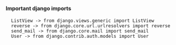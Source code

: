 #### Important django imports

      ListView -> from django.views.generic import ListView   
      reverse -> from django.core.url.urlresolvers import reverse   
      send_mail -> from django.core.mail import send_mail
      User -> from django.contrib.auth.models import User   
      
